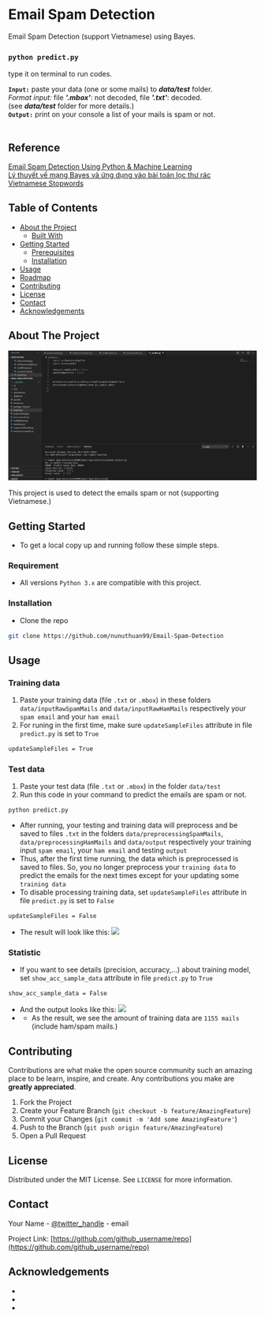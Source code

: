 # Email Spam Detection
 Email Spam Detection (support Vietnamese) using Bayes.

### `python predict.py`
type it on terminal to run codes.<br />

<b>`Input:`</b> paste your data (one or some mails) to <b><i>data/test</i></b> folder. <br />
<em>Format input:</em> file <b><i>'.mbox'</i></b>: not decoded, file <b><i>'.txt'</i></b>: decoded. <br />
(see <b><i>data/test</i></b> folder for more details.)<br />
<b>`Output:`</b> print on your console a list of your mails is spam or not.<br />
<br />

## Reference
[Email Spam Detection Using Python & Machine Learning](https://medium.com/@randerson112358/email-spam-detection-using-python-machine-learning-abe38c889855)<br />
[Lý thuyết về mạng Bayes và ứng dụng vào bài toán lọc thư rác](https://viblo.asia/p/ly-thuyet-ve-mang-bayes-va-ung-dung-vao-bai-toan-loc-thu-rac-07LKXzkelV4)<br />
[Vietnamese Stopwords](https://github.com/stopwords/vietnamese-stopwords)<br />

 
<!-- TABLE OF CONTENTS -->
## Table of Contents

* [About the Project](#about-the-project)
  * [Built With](#built-with)
* [Getting Started](#getting-started)
  * [Prerequisites](#prerequisites)
  * [Installation](#installation)
* [Usage](#usage)
* [Roadmap](#roadmap)
* [Contributing](#contributing)
* [License](#license)
* [Contact](#contact)
* [Acknowledgements](#acknowledgements)



<!-- ABOUT THE PROJECT -->
## About The Project

  <a>
    <img src="images/screenshot.png">
  </a>

This project is used to detect the emails spam or not (supporting Vietnamese.)


<!-- GETTING STARTED -->
## Getting Started
- To get a local copy up and running follow these simple steps.

### Requirement
- All versions `Python 3.x` are compatible with this project.

### Installation
- Clone the repo
```sh
git clone https://github.com/nunuthuan99/Email-Spam-Detection
```

## Usage
### Training data
1. Paste your training data (file `.txt` or `.mbox`) in these folders `data/inputRawSpamMails` and `data/inputRawHamMails` respectively your `spam email` and your `ham email`
2. For runing in the first time, make sure `updateSampleFiles` attribute in file `predict.py` is set to `True`
```sh
updateSampleFiles = True
```
### Test data
1. Paste your test data (file `.txt` or `.mbox`) in the folder `data/test`
2. Run this code in your command to predict the emails are spam or not.
```sh
python predict.py
```
- After running, your testing and training data will preprocess and be saved to files `.txt` in the folders `data/preprocessingSpamMails`, `data/preprocessingHamMails` and `data/output` respectively your training input `spam email`, your `ham email` and testing `output`
- Thus, after the first time running, the data which is preprocessed is saved to files. So, you no longer preprocess your `training data` to predict the emails for the next times except for your updating some `training data`
- To disable processing training data, set `updateSampleFiles` attribute in file `predict.py` is set to `False`
```sh
updateSampleFiles = False
```
- The result will look like this:
  <a>
    <img src="images/result.png">
  </a>

### Statistic
- If you want to see details (precision, accuracy,...) about training model, set `show_acc_sample_data` attribute in file `predict.py` to `True`
```sh
show_acc_sample_data = False
```
- And the output looks like this: 
  <a>
    <img src="images/statistic.png">
  </a>
- - As the result, we see the amount of training data are `1155 mails` (include ham/spam mails.)



<!-- CONTRIBUTING -->
## Contributing

Contributions are what make the open source community such an amazing place to be learn, inspire, and create. Any contributions you make are **greatly appreciated**.

1. Fork the Project
2. Create your Feature Branch (`git checkout -b feature/AmazingFeature`)
3. Commit your Changes (`git commit -m 'Add some AmazingFeature'`)
4. Push to the Branch (`git push origin feature/AmazingFeature`)
5. Open a Pull Request



<!-- LICENSE -->
## License

Distributed under the MIT License. See `LICENSE` for more information.



<!-- CONTACT -->
## Contact

Your Name - [@twitter_handle](https://twitter.com/twitter_handle) - email

Project Link: [https://github.com/github_username/repo](https://github.com/github_username/repo)



<!-- ACKNOWLEDGEMENTS -->
## Acknowledgements

* []()
* []()
* []()





<!-- MARKDOWN LINKS & IMAGES -->
<!-- https://www.markdownguide.org/basic-syntax/#reference-style-links -->
[contributors-shield]: https://img.shields.io/github/contributors/othneildrew/Best-README-Template.svg?style=flat-square
[contributors-url]: https://github.com/othneildrew/Best-README-Template/graphs/contributors
[forks-shield]: https://img.shields.io/github/forks/othneildrew/Best-README-Template.svg?style=flat-square
[forks-url]: https://github.com/othneildrew/Best-README-Template/network/members
[stars-shield]: https://img.shields.io/github/stars/othneildrew/Best-README-Template.svg?style=flat-square
[stars-url]: https://github.com/othneildrew/Best-README-Template/stargazers
[issues-shield]: https://img.shields.io/github/issues/othneildrew/Best-README-Template.svg?style=flat-square
[issues-url]: https://github.com/othneildrew/Best-README-Template/issues
[license-shield]: https://img.shields.io/github/license/othneildrew/Best-README-Template.svg?style=flat-square
[license-url]: https://github.com/othneildrew/Best-README-Template/blob/master/LICENSE.txt
[linkedin-shield]: https://img.shields.io/badge/-LinkedIn-black.svg?style=flat-square&logo=linkedin&colorB=555
[linkedin-url]: https://linkedin.com/in/othneildrew
[product-screenshot]: images/screenshot.png
